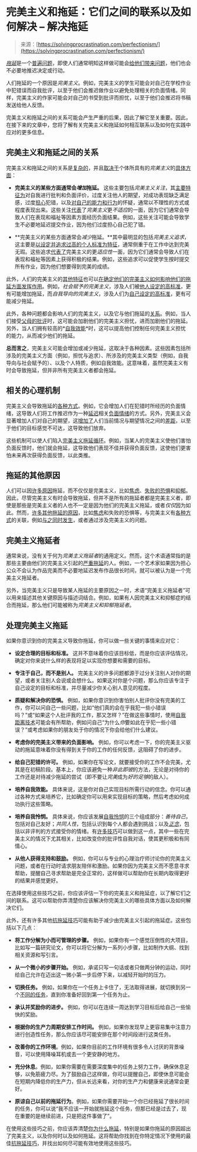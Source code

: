 <!--yml

类别：未分类

日期：2024年05月27日 14:24:55

-->

# 完美主义和拖延：它们之间的联系以及如何解决 – 解决拖延

> 来源：[https://solvingprocrastination.com/perfectionism/](https://solvingprocrastination.com/perfectionism/)

[*拖延*](https://solvingprocrastination.com/procrastination/)是一个[普遍问题](https://solvingprocrastination.com/procrastination-statistics/)，即使人们通常明知这样做可能会[给他们带来问题](https://solvingprocrastination.com/procrastination-dangers/)，他们也会不必要地推迟决定或行动。

人们拖延的一个原因是*完美主义*。例如，完美主义的学生可能会对自己在学校作业中犯错误而自我批评，以至于他们会推迟做作业以避免处理相关的负面情绪。同样，完美主义的作家可能会对自己的书受到批评而担忧，以至于他们会推迟将书稿发送给他人反馈。

完美主义和拖延之间的关系可能会产生严重的后果，因此了解它至关重要。因此，在接下来的文章中，您将了解有关完美主义和拖延如何相互联系以及如何在实践中应对的更多信息。

## 完美主义和拖延之间的关系

完美主义和拖延之间的关系是[复杂的](https://doi.org/10.3389/fpsyt.2021.736776)，并且[取决于](https://doi.org/10.1007/s10942-012-0149-5)个体所具有的*完美主义*的[具体方面](https://doi.org/10.1002/per.2098)：

+   **完美主义的某些方面通常会*增加*拖延。** 这些主要包括*完美主义关注*，其[主要特征为](https://doi.org/10.1002/per.2098)对自我进行批判和负面评价，过度关注他人的期望，对成功表现缺乏满足感，过度[担心](https://doi.org/10.1023/A:1026474715384)犯错，以及[对自己的能力和行为](https://doi.org/10.1080/03069885.2014.896454)的怀疑，通常以不理性的方式或程度表现出来。这些关注[代表](https://doi.org/10.1002/per.2098)了*完美主义*更*不适应*的一面，因为它们通常会导致人们在表现和福祉等因素方面经历负面结果。例如，这些关注可能会导致学生不必要地延迟提交作业，因为他们过度担心自己犯了错。

+   **完美主义的某些方面通常会*减少*拖延。**其中最明显的包括*完美主义追求*，这主要是[以设定并追求过高的个人标准为特征](https://doi.org/10.1002/per.2098)，通常侧重于在工作中达到完美无瑕。这些追求[代表了](https://doi.org/10.1002/per.2098)完美主义的更*适应性*一面，因为它们通常会导致人们在表现和福祉等因素上获得积极的结果。例如，这些追求可以促使学生按时提交所有作业，因为他们想要得到完美的成绩。

此外，人们的完美主义的[其他特征](https://doi.org/10.1037/10808-013)也可以[在确定他们的完美主义如何影响他们的拖延方面发挥作用](https://doi.org/10.1080/03069885.2016.1213374)。例如，*社会赋予的完美主义*，涉及人们被[他人设定的高标准](https://doi.org/10.1016/B978-0-12-397045-9.00166-X)，更有可能增加拖延，而*自我导向的完美主义*，涉及人们为[自己设定的高标准](https://doi.org/10.1037/10808-013)，更有可能减少拖延。

此外，各种问题都会影响人们的完美主义，以及它与他们拖延的[关系](https://doi.org/10.2224/sbp.2008.36.6.753)。例如，当人们接受[父母的批评](https://doi.org/10.1080/03069885.2016.1213374)时，这可能会加剧他们的完美主义担忧，进而加剧他们的拖延。另外，当人们拥有较高的*[自我效能](https://solvingprocrastination.com/self-efficacy/)*时，这可以提高他们控制任何完美主义担忧的能力，从而减少他们的拖延。

**总而言之**，完美主义可能会增加或减少拖延，这取决于各种因素。这些因素包括所涉及的完美主义方面（例如，担忧与追求）、所涉及的完美主义类型（例如，自我导向与社会赋予的）、以及个人特质，例如自我效能。这意味着，虽然完美主义有时会导致拖延，但并非所有完美主义者都会拖延。

## 相关的心理机制

完美主义会导致拖延的[各种方式](https://doi.org/10.1002/per.2098)。例如，它会增加人们在犯错时所经历的负面情绪，这导致人们将工作推迟作为一种[延迟](https://solvingprocrastination.com/emotion-regulation/)相关[负面情绪](https://doi.org/10.1007/s12144-021-02653-z)的方式。另外，完美主义会显著增加人们对自己的期望，这[增加了](https://doi.org/10.1002/per.2098)人们当前情况与期望情况之间的[差距](https://doi.org/10.1016/j.paid.2017.02.059)，以至于他们的目标感觉不可达，这导致他们放弃。

这些机制可以使人们陷入[完美主义拖延循环](https://solvingprocrastination.com/procrastination-cycle/)。例如，当某人的完美主义使他们害怕负面反馈时，他们就会拖延，这导致他们表现不佳并获得负面反馈，这使他们更害怕未来再次获得负面反馈，以此类推。

## 拖延的其他原因

人们可以因[许多原因](https://solvingprocrastination.com/why-people-procrastinate/)拖延，而不仅仅是完美主义，比如[焦虑](https://solvingprocrastination.com/anxiety/)、[失败的恐惧](https://solvingprocrastination.com/fear/)和[抑郁](https://solvingprocrastination.com/depression/)。因此，尽管完美主义有时会导致拖延，但并不是所有的拖延者都是完美主义者，即使是那些是完美主义者的人也不一定是因为他们的完美主义拖延，或者*仅仅*因为如此。然而，[许多其他拖延的原因](https://solvingprocrastination.com/why-people-procrastinate/)，比如[焦虑](https://doi.org/10.1037/10808-013)和失败的恐惧等，与完美主义有[各种方式](https://doi.org/10.1177/00332941930733pt123)的关联，例如[与之同时发生](https://doi.org/10.1023/A:1026474715384)，或者通过涉及完美主义的问题。

## 完美主义拖延者

通常来说，没有关于何为*完美主义拖延者*的通用定义。然而，这个术语通常指的是那些主要由他们的完美主义引起的[严重拖延](https://solvingprocrastination.com/chronic-procrastination/)的人。例如，一个艺术家如果因为担心公众不会认为作品完美而不必要地延迟发布作品很长时间，就可以被认为是一个完美主义拖延者。

另外，当完美主义只是导致某人拖延的主要原因之一时，术语“完美主义拖延者”可以用来描述其他关键原因与描述词结合。例如，如果有人因完美主义和抑郁症的结合而拖延，那么他们可能被称为*完美主义和抑郁拖延者*。

## 处理完美主义拖延

如果你意识到你的完美主义导致你拖延，你可以做一些关键的事情来应对它：

+   **设定合理的目标和标准。** 这并不意味着你应该目标低，而是你应该评估情况，确定对你来说什么样的表现将足以实现你想要和需要的目标。

+   **专注于自己，而不是别人。** 完美主义的许多问题都源于过分关注别人对你的期望，或者关注别人会说或会想什么。如果这对你是个问题，那么你应该专注于自己设定的目标和标准，并尽量减少你关心别人意见的程度。

+   **质疑和解决你的恐惧。** 例如，如果你意识到你害怕别人批评你没有完美的工作，你可以问自己一些问题，比如“他们真的会在乎我犯一些小错误吗？”或“如果这个人批评我的工作，那又怎样？”在做这些事情时，使用[自我距离技术](https://effectiviology.com/self-distancing-rational-decisions/)可能会有所帮助，例如问自己“为什么*你*要如此在乎犯一些小错误？”或考虑如果你的朋友处于你的情况下你会给他们什么建议。

+   **考虑你的完美主义带来的负面影响。** 例如，你可以考虑一下，你的完美主义驱动的拖延意味着你没有得到关于你的工作的任何反馈，这阻碍了你的进步。

+   **给自己犯错的许可。** 例如，如果你在写论文，就要接受你的工作不会完美，尤其是在初稿阶段。基本上，你应该避免一种*非此即彼*的方法，无论是对待你的工作还是对待减少拖延的尝试（即不要让*完美*成为*好的足够*的敌人）。

+   **培养自我效能。** 具体来说，这是你对自己实现目标所需行动的信念。你可以通过各种方式来培养它，比如确定你可以用来实现目标的策略，然后考虑如何成功执行这些策略。

+   **培养自我怜悯。** 具体来说，你应该发展[自我怜悯](https://solvingprocrastination.com/self-compassion/)的三个组成部分：*善待自己*，包括对自己友好；*共同人性*，包括认识到每个人都会遇到挑战；以及[*正念*](https://solvingprocrastination.com/procrastination-study-mindfulness/)，包括以非评判的方式接受你的情绪。有[许多技巧](https://solvingprocrastination.com/self-compassion/)可以做到这一点，其中一些在完美主义的情况下尤其相关，比如改变你的批评性自我对话，使其更积极和有同情心。

+   **从他人获得支持和鼓励。** 例如，你可以与专业的心理治疗师讨论你的完美主义问题，或者在行动时请求朋友陪伴和激励。如果你因为完美主义而不愿意寻求帮助，提醒自己寻求帮助是完全正常的，这样做可以帮助你在长期内取得更好的结果并感觉更好。

在选择使用这些技巧之前，你应该评估一下你的完美主义和拖延症，以了解它们之间的联系。这可以帮助你弄清楚你应该解决你完美主义的哪些具体方面以及如何解决它们。

此外，还有许多其他[抗拖延技巧](https://solvingprocrastination.com/how-to-stop-procrastinating/)可能有助于减少由完美主义引起的拖延症。这些包括以下几点：

+   **将工作分解为小而可管理的步骤。** 例如，如果你有一个感觉压倒性的大项目，比如写一篇研究论文，你可以将它分解为一系列小步骤，比如制作大纲、找到相关资源和写引言。

+   **从一个微小的步骤开始。** 例如，承诺只写一句话或者只做两分钟的运动，同时给自己允许在迈出这一微小第一步后停下来，以减轻开始时的压力。

+   **切换任务。** 例如，如果你在一个任务上卡住了，无法取得进展，就切换到另一个[不同的任务](https://solvingprocrastination.com/productive-procrastination/)，直到你准备好回到第一个任务为止。

+   **承认并奖励你的进步。** 例如，你可以在连续一周达到学习目标后给自己一些愉快的奖励。

+   **根据你的生产力周期安排工作时间。** 例如，如果你发现早上更容易集中注意力进行创造性任务，那么你应该尽可能安排在那个时间段进行这类任务。

+   **改善你的工作环境**。例如，如果你目前的工作环境有很多令人讨厌的背景噪音，可以使用降噪耳机或去一个更安静的地方。

+   **充分休息**。例如，如果你需要在需要深度集中的任务上努力工作，确保休息足够，以免筋疲力尽。为了鼓励自己这样做，你可以提醒自己，即使休息可能会在短期内降低你的生产力，但从长远来看，对你的生产力和健康来说通常会更好。

+   **原谅自己以前的拖延行为**。例如，如果你需要开始一个你已经拖延了很长时间的任务，你可以说“我不应该一开始就拖延这个任务，但那已经是过去了，现在重要的是继续前进，只是把这件事做了”。

在使用这些技巧之前，你应该弄清楚[你为什么拖延](https://solvingprocrastination.com/why-people-procrastinate/)，特别是如果你拖延的原因超出了完美主义，以及你何时以及如何拖延。这将帮助你找到在你特定情况下使用的最佳[抗拖延技巧](https://solvingprocrastination.com/how-to-stop-procrastinating/)，并找出如何尽可能有效地使用这些技巧。
